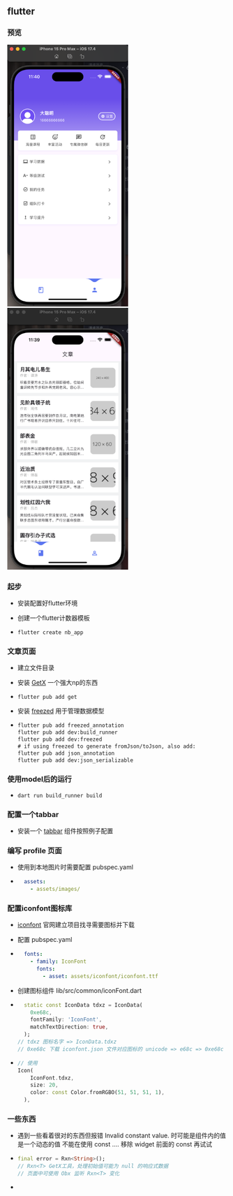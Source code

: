 ## flutter

### 预览

<img src='assets/readme/profile.png' alt="profile 页面" height='600' />

<img src='assets/readme/home.png' alt="profile 页面" height='600' />

### 起步

- 安装配置好flutter环境

- 创建一个flutter计数器模板

- ```shell
  flutter create nb_app
  ```

### 文章页面

- 建立文件目录

- 安装 [GetX](https://pub.dev/packages/get)  一个强大np的东西

- ```
  flutter pub add get
  ```

- 安装 [freezed](https://pub.dev/packages/freezed) 用于管理数据模型

- ```shell
  flutter pub add freezed_annotation
  flutter pub add dev:build_runner
  flutter pub add dev:freezed
  # if using freezed to generate fromJson/toJson, also add:
  flutter pub add json_annotation
  flutter pub add dev:json_serializable
  ```

### 使用model后的运行

- ```shell
  dart run build_runner build
  ```

### 配置一个tabbar

- 安装一个 [tabbar](https://pub.dev/packages/water_drop_nav_bar) 组件按照例子配置

### 编写 profile 页面

- 使用到本地图片时需要配置 pubspec.yaml

- ```yaml
    assets:
      - assets/images/
  ```

### 配置iconfont图标库

- [iconfont](https://www.iconfont.cn/) 官网建立项目找寻需要图标并下载

- 配置 pubspec.yaml

- ```yaml
    fonts:
      - family: IconFont
        fonts:
          - asset: assets/iconfont/iconfont.ttf
  ```

- 创建图标组件 lib/src/common/iconFont.dart

- ```dart
    static const IconData tdxz = IconData(
      0xe68c,
      fontFamily: 'IconFont',
      matchTextDirection: true,
    );
  // tdxz 图标名字 => IconData.tdxz
  // 0xe68c 下载 iconfont.json 文件对应图标的 unicode => e68c => 0xe68c
  ```

- ```dart
  // 使用
  Icon(
      IconFont.tdxz,
      size: 20,
      color: const Color.fromRGBO(51, 51, 51, 1),
    ),
  ```

### 一些东西

- 遇到一些看着很对的东西但报错 Invalid constant value. 时可能是组件内的值是一个动态的值 不能在使用 const .... 移除 widget 前面的 const 再试试

- ```dart
  final error = Rxn<String>();
  // Rxn<T> GetX工具，处理初始值可能为 null 的响应式数据
  // 页面中可使用 Obx 监听 Rxn<T> 变化
  ```

- 

